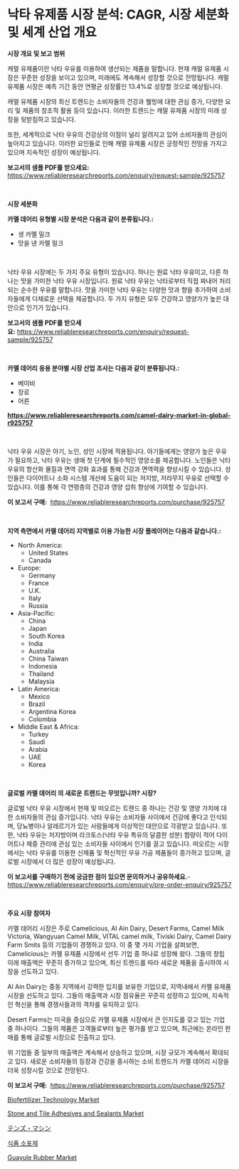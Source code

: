 <p><h1>낙타 유제품 시장 분석: CAGR, 시장 세분화 및 세계 산업 개요</h1></p><p><strong>시장 개요 및 보고 범위</strong></p>
<p><p>캐멀 유제품이란 낙타 우유를 이용하여 생산되는 제품을 말합니다. 현재 캐멀 유제품 시장은 꾸준한 성장을 보이고 있으며, 미래에도 계속해서 성장할 것으로 전망됩니다. 캐멀 유제품 시장은 예측 기간 동안 연평균 성장률인 13.4%로 성장할 것으로 예상됩니다.</p><p>캐멀 유제품 시장의 최신 트렌드는 소비자들의 건강과 웰빙에 대한 관심 증가, 다양한 요리 및 제품의 창조적 활용 등이 있습니다. 이러한 트렌드는 캐멀 유제품 시장의 미래 성장을 뒷받침하고 있습니다.</p><p>또한, 세계적으로 낙타 우유의 건강상의 이점이 널리 알려지고 있어 소비자들의 관심이 높아지고 있습니다. 이러한 요인들로 인해 캐멀 유제품 시장은 긍정적인 전망을 가지고 있으며 지속적인 성장이 예상됩니다.</p></p>
<p><strong>보고서의 샘플 PDF를 받으세요:</strong> <a href="https://www.reliableresearchreports.com/enquiry/request-sample/925757">https://www.reliableresearchreports.com/enquiry/request-sample/925757</a></p>
<p>&nbsp;</p>
<p><strong>시장 세분화</strong></p>
<p><strong>카멜 데어리 유형별 시장 분석은 다음과 같이 분류됩니다.:</strong></p>
<p><ul><li>생 카멜 밀크</li><li>맛을 낸 카멜 밀크</li></ul></p>
<p>&nbsp;</p>
<p><p>낙타 우유 시장에는 두 가지 주요 유형이 있습니다. 하나는 원료 낙타 우유이고, 다른 하나는 맛을 가미한 낙타 우유 시장입니다. 원료 낙타 우유는 낙타로부터 직접 짜내어 처리되는 순수한 우유를 말합니다. 맛을 가미한 낙타 우유는 다양한 맛과 향을 추가하여 소비자들에게 다채로운 선택을 제공합니다. 두 가지 유형은 모두 건강하고 영양가가 높은 대안으로 인기가 있습니다.</p></p>
<p><strong>보고서의 샘플 PDF를 받으세요:</strong>&nbsp;<a href="https://www.reliableresearchreports.com/enquiry/request-sample/925757">https://www.reliableresearchreports.com/enquiry/request-sample/925757</a></p>
<p>&nbsp;</p>
<p><strong> 카멜 데어리 응용 분야별 시장 산업 조사는 다음과 같이 분류됩니다.:</strong></p>
<p><ul><li>베이비</li><li>장로</li><li>어른</li></ul></p>
<p><strong><a href="https://www.reliableresearchreports.com/camel-dairy-market-in-global-r925757">https://www.reliableresearchreports.com/camel-dairy-market-in-global-r925757</a></strong></p>
<p>&nbsp;</p>
<p><p>낙타 우유 시장은 아기, 노인, 성인 시장에 적용됩니다. 아기들에게는 영양가 높은 우유가 필요하고, 낙타 우유는 생애 첫 단계에 필수적인 영양소를 제공합니다. 노인들은 낙타 우유의 항산화 물질과 면역 강화 효과를 통해 건강과 면역력을 향상시킬 수 있습니다. 성인들은 다이어트나 소화 시스템 개선에 도움이 되는 저지방, 저라무지 우유로 선택할 수 있습니다. 이를 통해 각 연령층의 건강과 영양 섭취 향상에 기여할 수 있습니다.</p></p>
<p><strong>이 보고서 구매:</strong>&nbsp; <a href="https://www.reliableresearchreports.com/purchase/925757">https://www.reliableresearchreports.com/purchase/925757</a></p>
<p>&nbsp;</p>
<p><strong>지역 측면에서 카멜 데어리 지역별로 이용 가능한 시장 플레이어는 다음과 같습니다.:</strong></p>
<p><ul>
    <li>
        North America:
        <ul>
            <li>United States</li>
            <li>Canada</li>
        </ul>
    </li>
    <li>
        Europe:
        <ul>
            <li>Germany</li>
            <li>France</li>
            <li>U.K.</li>
            <li>Italy</li>
            <li>Russia</li>
        </ul>
    </li>
    <li>
        Asia-Pacific:
        <ul>
            <li>China</li>
            <li>Japan</li>
            <li>South Korea</li>
            <li>India</li>
            <li>Australia</li>
            <li>China Taiwan</li>
            <li>Indonesia</li>
            <li>Thailand</li>
            <li>Malaysia</li>
        </ul>
    </li>
    <li>
        Latin America:
        <ul>
            <li>Mexico</li>
            <li>Brazil</li>
            <li>Argentina Korea</li>
            <li>Colombia</li>
        </ul>
    </li>
    <li>
        Middle East & Africa:
        <ul>
            <li>Turkey</li>
            <li>Saudi</li>
            <li>Arabia</li>
            <li>UAE</li>
            <li>Korea</li>
        </ul>
    </li>
    </ul></p>
<p>&nbsp;</p>
<p><strong>글로벌 카멜 데어리 의 새로운 트렌드는 무엇입니까? 시장?</strong></p>
<p><p>글로벌 낙타 우유 시장에서 현재 및 떠오르는 트렌드 중 하나는 건강 및 영양 가치에 대한 소비자들의 관심 증가입니다. 낙타 우유는 소비자들 사이에서 건강에 좋다고 인식되며, 당뇨병이나 알레르기가 있는 사람들에게 이상적인 대안으로 각광받고 있습니다. 또한, 낙타 우유는 저지방이며 라크토스(낙타 우유 특유의 달콤한 성분) 함량이 적어 다이어트나 체중 관리에 관심 있는 소비자들 사이에서 인기를 끌고 있습니다. 떠오르는 시장에서는 낙타 우유를 이용한 신제품 및 혁신적인 우유 가공 제품들이 증가하고 있으며, 글로벌 시장에서 더 많은 성장이 예상됩니다.</p></p>
<p><strong>이 보고서를 구매하기 전에 궁금한 점이 있으면 문의하거나 공유하세요.</strong>- <a href="https://www.reliableresearchreports.com/enquiry/pre-order-enquiry/925757">https://www.reliableresearchreports.com/enquiry/pre-order-enquiry/925757</a></p>
<p>&nbsp;</p>
<p><strong>주요 시장 참여자</strong></p>
<p><p>카멜 데어리 시장은 주로 Camelicious, Al Ain Dairy, Desert Farms, Camel Milk Victoria, Wangyuan Camel Milk, VITAL camel milk, Tiviski Dairy, Camel Dairy Farm Smits 등의 기업들이 경쟁하고 있다. 이 중 몇 가지 기업을 살펴보면, Camelicious는 카멜 유제품 시장에서 선두 기업 중 하나로 성장해 왔다. 그들의 창립 이래 매출액은 꾸준히 증가하고 있으며, 최신 트렌드를 따라 새로운 제품을 출시하여 시장을 선도하고 있다.</p><p>Al Ain Dairy는 중동 지역에서 강력한 입지를 보유한 기업으로, 지역내에서 카멜 유제품 시장을 선도하고 있다. 그들의 매출액과 시장 점유율은 꾸준히 성장하고 있으며, 지속적인 혁신을 통해 경쟁사들과의 격차를 유지하고 있다.</p><p>Desert Farms는 미국을 중심으로 카멜 유제품 시장에서 큰 인지도를 갖고 있는 기업 중 하나이다. 그들의 제품은 고객들로부터 높은 평가를 받고 있으며, 최근에는 온라인 판매를 통해 글로벌 시장으로 진출하고 있다.</p><p>위 기업들 중 일부의 매출액은 계속해서 상승하고 있으며, 시장 규모가 계속해서 확대되고 있다. 새로운 소비자들의 등장과 건강을 중시하는 소비 트렌드가 카멜 데어리 시장을 더욱 성장시킬 것으로 전망된다.</p></p>
<p><strong>이 보고서 구매:</strong>&nbsp;&nbsp;<a href="https://www.reliableresearchreports.com/purchase/925757">https://www.reliableresearchreports.com/purchase/925757</a></p>
<p><p><a href="https://www.linkedin.com/pulse/biofertilizer-technology-market-goal-estimating-size-future-xtxjc?trackingId=VvNE3S1Fy4AGFZw7VVQ%2FMw%3D%3D">Biofertilizer Technology Market</a></p><p><a href="https://www.linkedin.com/pulse/stone-tile-adhesives-sealants-market-size-reflecting-forecast-6acqc?trackingId=BRdMdaLRAJria02h3gMcKg%3D%3D">Stone and Tile Adhesives and Sealants Market</a></p><p><a href="https://github.com/LeanneBruen2023/Market-Research-Report-List-1/blob/main/813219424306.md">テンズ・マシン</a></p><p><a href="https://github.com/Skyleitney456456/Market-Research-Report-List-1/blob/main/209776622843.md">식품 소포제</a></p><p><a href="https://issuu.com/reportprime-2/docs/guayule-rubber-market-size-2030.pptx">Guayule Rubber Market</a></p></p>